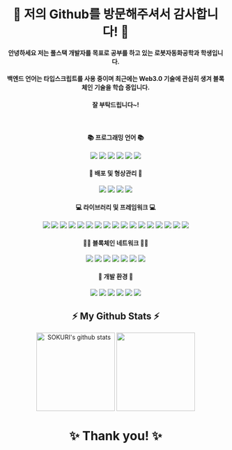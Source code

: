 # <div align="center"> 👋 저의 Github를 방문해주셔서 감사합니다! 👋 </div>
#### <div align="center"> 안녕하세요 저는 풀스택 개발자를 목표로 공부를 하고 있는 로봇자동화공학과 학생입니다. </div>
#### <div align="center"> 백엔드 언어는 타입스크립트를 사용 중이며 최근에는 Web3.0 기술에 관심히 생겨 블록체인 기술을 학습 중입니다. </div>
#### <div align="center"> 잘 부탁드립니다~! </div>
   
#### <div align="center"> 📚 프로그래밍 언어 📚 </div>
<div align="center"> <img src="https://img.shields.io/badge/Solidity-363636?style=flat-square&logo=Solidity&logoColor=white"/> <img src="https://img.shields.io/badge/Rust-000000?style=flat-square&logo=Rust&logoColor=white"/> <img src="https://img.shields.io/badge/HTML5-E34F26?style=flat-square&logo=HTML5&logoColor=white"/> <img src="https://img.shields.io/badge/CSS3-1572B6?style=flat-square&logo=CSS3&logoColor=white"/> <img src="https://img.shields.io/badge/Javascript-F7DF1E?style=flat-square&logo=javascript&logoColor=white"/> <img src="https://img.shields.io/badge/Go-00ADD8?style=flat-square&logo=Go&logoColor=white"/> </div>    

#### <div align="center"> 🌈 배포 및 형상관리 🌈 </div>
<div align="center"> <img src="https://img.shields.io/badge/GitHub Actions-2088FF?style=flat-square&logo=GitHub Actions&logoColor=white"/> <img src="https://img.shields.io/badge/GitKraken-179287?style=flat-square&logo=GitKraken&logoColor=white"/> <img src="https://img.shields.io/badge/GitHub-181717?style=flat-square&logo=GitHub&logoColor=white"/> <img src="https://img.shields.io/badge/Git-F05032?style=flat-square&logo=Git&logoColor=white"/> </div> 

#### <div align="center"> 💻 라이브러리 및 프레임워크 💻 </div>
<div align="center"> <img src="https://img.shields.io/badge/Nest.js-000000?style=flat-square&logo=NestJS&logoColor=red"/> <img src="https://img.shields.io/badge/Next.js-000000?style=flat-square&logo=Next.js&logoColor=white"/> <img src="https://img.shields.io/badge/Node.js-339933?style=flat-square&logo=Node.js&logoColor=white"/> <img src="https://img.shields.io/badge/React-40AEF0?style=flat-square&logo=React&logoColor=white"/> <img src="https://img.shields.io/badge/Web3py-3776AB?style=flat-square&logo=Python&logoColor=white"/> <img src="https://img.shields.io/badge/LevelDB-007722?style=flat-square&logo=LevelDB&logoColor=white"/> <img src="https://img.shields.io/badge/Web3.js-F16822?style=flat-square&logo=Web3.js&logoColor=white"/> <img src="https://img.shields.io/badge/Express-000000?style=flat-square&logo=Express&logoColor=white"/> <img src="https://img.shields.io/badge/PostgreSQL-4169E1?style=flat-square&logo=PostgreSQL&logoColor=white"/> <img src="https://img.shields.io/badge/MySQL-4479A1?style=flat-square&logo=MySQL&logoColor=white"/> <img src="https://img.shields.io/badge/Ether.js-2C39BD?style=flat-square&logo=Ether.js&logoColor=white"/> <img src="https://img.shields.io/badge/TypeORM-E61845?style=flat-square&logo=TypeORM&logoColor=white"/> <img src="https://img.shields.io/badge/Docker-2496ED?style=flat-square&logo=Docker&logoColor=white"/> <img src="https://img.shields.io/badge/OpenZeppelin-4E5EE4?style=flat-square&logo=OpenZeppelin&logoColor=white"/> <img src="https://img.shields.io/badge/TypeScript-3178C6?style=flat-square&logo=TypeScript&logoColor=white"/> <img src="https://img.shields.io/badge/Metamask-DC461D?style=flat-square&logo=metamask&logoColor=white"/> <img src="https://img.shields.io/badge/Oracle-F80000?style=flat-square&logo=Oracle&logoColor=white"/> </div> 

#### <div align="center"> 👨‍💻 블록체인 네트워크 👨‍💻 </div>
<div align="center"> <img src="https://img.shields.io/badge/Solana-004088?style=flat-square&logo=solana&logoColor=white"/> <img src="https://img.shields.io/badge/Ethereum-3C3C3D?style=flat-square&logo=Ethereum&logoColor=white"/> <img src="https://img.shields.io/badge/Cosmos-242F4B?style=flat-square&logo=Cosmos&logoColor=white"/> <img src="https://img.shields.io/badge/Polygon-543DE0?style=flat-square&logo=Polygon&logoColor=white"/> <img src="https://img.shields.io/badge/BNB Chain-F2CA30?style=flat-square&logo=BNB Chain&logoColor=white"/> <img src="https://img.shields.io/badge/Hedera HashGraph-000000?style=flat-square&logo=Hedera&logoColor=white"/> <img src="https://img.shields.io/badge/Chainlink-375BD2?style=flat-square&logo=Chainlink&logoColor=white"/> </div> 

#### <div align="center"> 🌱 개발 환경 🌱 </div>
<div align="center"> <img src="https://img.shields.io/badge/Truffle-0AC18E?style=flat-square&logo=Truffle&logoColor=white"/> <img src="https://img.shields.io/badge/Ganache-D77310?style=flat-square&logo=Ganache&logoColor=white"/> <img src="https://img.shields.io/badge/Hardhat-FDEE21?style=flat-square&logo=Hardhat&logoColor=white"/> <img src="https://img.shields.io/badge/Remix IDE-000000?style=flat-square&logo=Remix IDE&logoColor=white"/> <img src="https://img.shields.io/badge/Infura-FF4D00?style=flat-square&logo=Infura&logoColor=white"/> <img src="https://img.shields.io/badge/Alchemy-000000?style=flat-square&logo=Alchemy&logoColor=white"/> </div>   
  
## <div align="center">⚡ My Github Stats ⚡</div>
<div align="center"> 
<a href="https://github.com/shch989"><img align="center" style="height:180px" src="https://github-readme-stats.vercel.app/api?username=shch989&show_icons=true&include_all_commits=true&theme=nord&hide_border=true" alt="SOKURI's github stats" /></a> <a href="https://github.com/shch989"><img align="center" style="height:180px" src="https://github-readme-stats.vercel.app/api/top-langs/?username=shch989&layout=compact&theme=nord&hide_border=true" /></a>     
</div>  
  
# <div align="center">✨ Thank you! ✨</div> 
<!--
**shch989/shch989** is a ✨ _special_ ✨ repository because its `README.md` (this file) appears on your GitHub profile.

Here are some ideas to get you started:

- 🔭 I’m currently working on ...
- 🌱 I’m currently learning ...
- 👯 I’m looking to collaborate on ...
- 🤔 I’m looking for help with ...
- 💬 Ask me about ...
- 📫 How to reach me: ...
- 😄 Pronouns: ...
- ⚡ Fun fact: ...
-->
